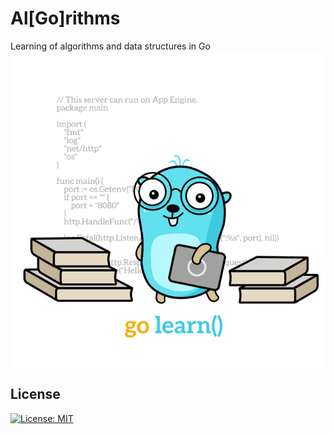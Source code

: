 # Al[Go]rithms

Learning of algorithms and data structures in Go
![Go Learn](./assets/go-learn.640x640.png)

## License

[![License: MIT](https://img.shields.io/badge/License-MIT-brightgreen.svg)](./LICENSE)
